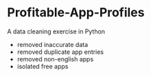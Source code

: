 # Profitable-App-Profiles
A data cleaning exercise in Python
- removed inaccurate data
- removed duplicate app entries
- removed non-english apps
- isolated free apps
